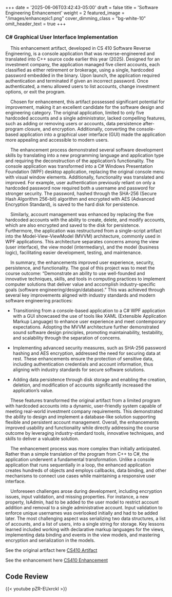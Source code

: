 +++
date = '2025-06-06T03:42:43-05:00'
draft = false
title = 'Software Engineering Enhancement'
weight = 2
featured_image = "/images/enhancepic1.png"
cover_dimming_class = "bg-white-10"
omit_header_text = true
+++
### C# Graphical User Interface Implementation



<!--more-->


&nbsp;&nbsp;&nbsp;&nbsp;This enhancement artifact, developed in CS 410 Software Reverse Engineering, is a console application that was reverse-engineered and translated into C++ source code earlier this year (2025). Designed for an investment company, the application managed five client accounts, each classified as either retirement or brokerage, using a single, hardcoded password embedded in the binary. Upon launch, the application required authentication and terminated if given an incorrect password. Once authenticated, a menu allowed users to list accounts, change investment options, or exit the program. 

&nbsp;&nbsp;&nbsp;&nbsp;Chosen for enhancement, this artifact possessed significant potential for improvement, making it an excellent candidate for the software design and engineering category. The original application, limited to only five hardcoded accounts and a single administrator, lacked compelling features, such as adding or removing users or accounts, data persistence after-program closure, and encryption. Additionally, converting the console-based application into a graphical user interface (GUI) made the application more appealing and accessible to modern users. 

&nbsp;&nbsp;&nbsp;&nbsp;The enhancement process demonstrated several software development skills by translating into a new programming language and application type and requiring the deconstruction of the application’s functionality. The console application was transformed into a C# Windows Presentation Foundation (WPF) desktop application, replacing the original console menu with visual window elements. Additionally, functionality was translated and improved. For example, user authentication previously reliant on only a hardcoded password now required both a username and password for stronger security. The password, hashed through the SHA-256 (Secure Hash Algorithm 256-bit) algorithm and encrypted with AES (Advanced Encryption Standard), is saved to the hard disk for persistence.

&nbsp;&nbsp;&nbsp;&nbsp;Similarly, account management was enhanced by replacing the five hardcoded accounts with the ability to create, delete, and modify accounts, which are also encrypted and saved to the disk for persistence. Furthermore, the application was restructured from a single-script artifact into the Model-View-ViewModel (MVVM) architecture, commonly used in WPF applications. This architecture separates concerns among the view (user interface), the view model (intermediary), and the model (business logic), facilitating easier development, testing, and maintenance. 

&nbsp;&nbsp;&nbsp;&nbsp;In summary, the enhancements improved user experience, security, persistence, and functionality. The goal of this project was to meet the course outcome: “Demonstrate an ability to use well-founded and innovative techniques, skills, and tools in computing practices to implement computer solutions that deliver value and accomplish industry-specific goals (software engineering/design/database).” This was achieved through several key improvements aligned with industry standards and modern software engineering practices: 


- Transitioning from a console-based application to a C# WPF application with a GUI showcased the use of tools like XAML (Extensible Application Markup Language) to enhance user experience and meet contemporary expectations. Adopting the MVVM architecture further demonstrated sound software design principles, promoting maintainability, testability, and scalability through the separation of concerns. 

- Implementing advanced security measures, such as SHA-256 password hashing and AES encryption, addressed the need for securing data at rest. These enhancements ensure the protection of sensitive data, including authentication credentials and account information, thus aligning with industry standards for secure software solutions. 

- Adding data persistence through disk storage and enabling the creation, deletion, and modification of accounts significantly increased the application’s value. 


&nbsp;&nbsp;&nbsp;&nbsp;These features transformed the original artifact from a limited program with hardcoded accounts into a dynamic, user-friendly system capable of meeting real-world investment company requirements. This demonstrated the ability to design and implement a database-like solution supporting flexible and persistent account management. Overall, the enhancements improved usability and functionality while directly addressing the course outcome by leveraging industry-standard tools, innovative techniques, and skills to deliver a valuable solution. 

&nbsp;&nbsp;&nbsp;&nbsp;The enhancement process was more complex than initially anticipated. Rather than a simple translation of the program from C++ to C#, the application underwent a fundamental transformation. Unlike a console application that runs sequentially in a loop, the enhanced application creates hundreds of objects and employs callbacks, data binding, and other mechanisms to connect use cases while maintaining a responsive user interface. 

&nbsp;&nbsp;&nbsp;&nbsp;Unforeseen challenges arose during development, including encryption issues, input validation, and missing properties. For instance, a new property, IsAdmin, had to be added to the user model to restrict account addition and removal to a single administrative account. Input validation to enforce unique usernames was overlooked initially and had to be added later. The most challenging aspect was serializing two data structures, a list of accounts, and a list of users, into a single string for storage. Key lessons learned included working with declarative markup languages for the views, implementing data binding and events in the view models, and mastering encryption and serialization in the models.



See the original artifact here [CS410 Artifact](https://github.com/mufg80/CS_410_ReverseEngineering)

See the enhancement here [CS410 Enhancement](https://github.com/mufg80/CS410_Enhancement_InvestmentAccounts)

## **Code Review**

{{< youtube pZR-EUxrckI >}}


